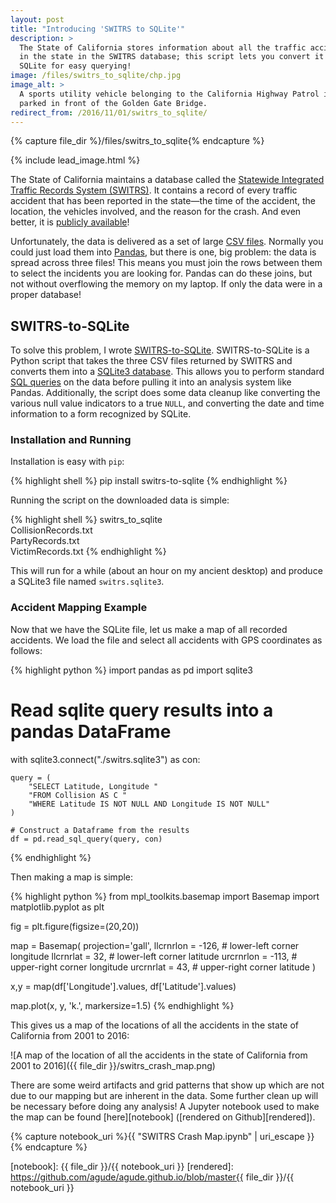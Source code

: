 ```yaml
---
layout: post
title: "Introducing 'SWITRS to SQLite'"
description: >
  The State of California stores information about all the traffic accidents
  in the state in the SWITRS database; this script lets you convert it to
  SQLite for easy querying!
image: /files/switrs_to_sqlite/chp.jpg
image_alt: >
  A sports utility vehicle belonging to the California Highway Patrol is
  parked in front of the Golden Gate Bridge.
redirect_from: /2016/11/01/switrs_to_sqlite/
---
```


{% capture file_dir %}/files/switrs_to_sqlite{% endcapture %}

{% include lead_image.html %}

The State of California maintains a database called the [Statewide Integrated
Traffic Records System (SWITRS)][switrs]. It contains a record of every
traffic accident that has been reported in the state—the time of the accident,
the location, the vehicles involved, and the reason for the crash. And even
better, it is [publicly available][data]!

[switrs]: http://iswitrs.chp.ca.gov/Reports/jsp/userLogin.jsp
[data]: https://github.com/agude/SWITRS-to-SQLite/blob/master/requesting_data.md

Unfortunately, the data is delivered as a set of large [CSV files][csv].
Normally you could just load them into [Pandas][pandas], but there is one, big
problem: the data is spread across three files! This means you must join the
rows between them to select the incidents you are looking for. Pandas can do
these joins, but not without overflowing the memory on my laptop. If only the
data were in a proper database!

[csv]: https://en.wikipedia.org/wiki/Comma-separated_values
[pandas]: https://pandas.pydata.org/

## SWITRS-to-SQLite

To solve this problem, I wrote [SWITRS-to-SQLite][s2s]. SWITRS-to-SQLite is a
Python script that takes the three CSV files returned by SWITRS and converts
them into a [SQLite3 database][sqlite]. This allows you to perform standard
[SQL queries][sql] on the data before pulling it into an analysis system like
Pandas. Additionally, the script does some data cleanup like converting the
various null value indicators to a true `NULL`, and converting the date and
time information to a form recognized by SQLite.

[s2s]: https://github.com/agude/SWITRS-to-SQLite
[sqlite]: https://sqlite.org/
[sql]: https://en.wikipedia.org/wiki/SQL

### Installation and Running

Installation is easy with `pip`:

{% highlight shell %}
pip install switrs-to-sqlite
{% endhighlight %}

Running the script on the downloaded data is simple:

{% highlight shell %}
switrs_to_sqlite \
CollisionRecords.txt \
PartyRecords.txt \
VictimRecords.txt
{% endhighlight %}

This will run for a while (about an hour on my ancient desktop) and produce a
SQLite3 file named `switrs.sqlite3`.

### Accident Mapping Example

Now that we have the SQLite file, let us make a map of all recorded accidents.
We load the file and select all accidents with GPS coordinates as follows:

{% highlight python %}
import pandas as pd
import sqlite3

# Read sqlite query results into a pandas DataFrame
with sqlite3.connect("./switrs.sqlite3") as con:

    query = (
        "SELECT Latitude, Longitude "
        "FROM Collision AS C "
        "WHERE Latitude IS NOT NULL AND Longitude IS NOT NULL"
    )

    # Construct a Dataframe from the results
    df = pd.read_sql_query(query, con)
{% endhighlight %}

Then making a map is simple:

{% highlight python %}
from mpl_toolkits.basemap import Basemap
import matplotlib.pyplot as plt

fig = plt.figure(figsize=(20,20))

map = Basemap(
    projection='gall',
    llcrnrlon = -126,   # lower-left corner longitude
    llcrnrlat = 32,     # lower-left corner latitude
    urcrnrlon = -113,   # upper-right corner longitude
    urcrnrlat = 43,     # upper-right corner latitude
)

x,y = map(df['Longitude'].values, df['Latitude'].values)

map.plot(x, y, 'k.', markersize=1.5)
{% endhighlight %}

This gives us a map of the locations of all the accidents in the state of
California from 2001 to 2016:

![A map of the location of all the accidents in the state of California from
2001 to 2016]({{ file_dir }}/switrs_crash_map.png)

There are some weird artifacts and grid patterns that show up which are not
due to our mapping but are inherent in the data. Some further clean up will be
necessary before doing any analysis! A Jupyter notebook used to make the map
can be found [here][notebook] ([rendered on Github][rendered]).

{% capture notebook_uri %}{{ "SWITRS Crash Map.ipynb" | uri_escape }}{% endcapture %} 

[notebook]: {{ file_dir }}/{{ notebook_uri }}
[rendered]: https://github.com/agude/agude.github.io/blob/master{{ file_dir }}/{{ notebook_uri }}
